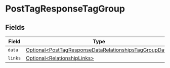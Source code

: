 # PostTagResponseTagGroup


## Fields

| Field                                                                                                                              | Type                                                                                                                               | Required                                                                                                                           | Description                                                                                                                        |
| ---------------------------------------------------------------------------------------------------------------------------------- | ---------------------------------------------------------------------------------------------------------------------------------- | ---------------------------------------------------------------------------------------------------------------------------------- | ---------------------------------------------------------------------------------------------------------------------------------- |
| `data`                                                                                                                             | [Optional\<PostTagResponseDataRelationshipsTagGroupData>](../../models/components/PostTagResponseDataRelationshipsTagGroupData.md) | :heavy_minus_sign:                                                                                                                 | N/A                                                                                                                                |
| `links`                                                                                                                            | [Optional\<RelationshipLinks>](../../models/components/RelationshipLinks.md)                                                       | :heavy_minus_sign:                                                                                                                 | N/A                                                                                                                                |